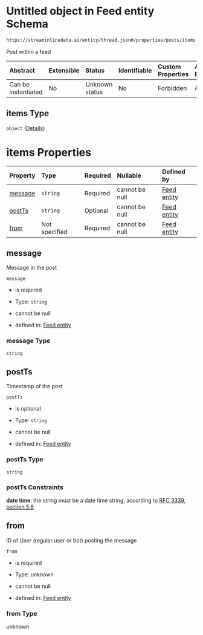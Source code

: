 # Untitled object in Feed entity Schema

```txt
https://streaminlinedata.ai/entity/thread.json#/properties/posts/items
```

Post within a feed

| Abstract            | Extensible | Status         | Identifiable | Custom Properties | Additional Properties | Access Restrictions | Defined In                                                |
| :------------------ | :--------- | :------------- | :----------- | :---------------- | :-------------------- | :------------------ | :-------------------------------------------------------- |
| Can be instantiated | No         | Unknown status | No           | Forbidden         | Allowed               | none                | [thread.json*](thread.md "open original schema") |

## items Type

`object` ([Details](thread-definitions-post.md))

# items Properties

| Property            | Type          | Required | Nullable       | Defined by                                                                                                                                         |
| :------------------ | :------------ | :------- | :------------- | :------------------------------------------------------------------------------------------------------------------------------------------------- |
| [message](#message) | `string`      | Required | cannot be null | [Feed entity](thread-definitions-post-properties-message.md "https://streaminlinedata.ai/entity/thread.json#/definitions/post/properties/message") |
| [postTs](#postts)   | `string`      | Optional | cannot be null | [Feed entity](thread-definitions-post-properties-postts.md "https://streaminlinedata.ai/entity/thread.json#/definitions/post/properties/postTs")   |
| [from](#from)       | Not specified | Required | cannot be null | [Feed entity](thread-definitions-post-properties-from.md "https://streaminlinedata.ai/entity/thread.json#/definitions/post/properties/from")       |

## message

Message in the post

`message`

*   is required

*   Type: `string`

*   cannot be null

*   defined in: [Feed entity](thread-definitions-post-properties-message.md "https://streaminlinedata.ai/entity/thread.json#/definitions/post/properties/message")

### message Type

`string`

## postTs

Timestamp of the post

`postTs`

*   is optional

*   Type: `string`

*   cannot be null

*   defined in: [Feed entity](thread-definitions-post-properties-postts.md "https://streaminlinedata.ai/entity/thread.json#/definitions/post/properties/postTs")

### postTs Type

`string`

### postTs Constraints

**date time**: the string must be a date time string, according to [RFC 3339, section 5.6](https://tools.ietf.org/html/rfc3339 "check the specification")

## from

ID of User (regular user or bot) posting the message

`from`

*   is required

*   Type: unknown

*   cannot be null

*   defined in: [Feed entity](thread-definitions-post-properties-from.md "https://streaminlinedata.ai/entity/thread.json#/definitions/post/properties/from")

### from Type

unknown
